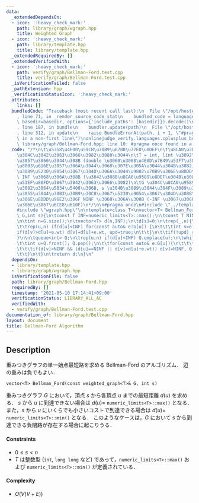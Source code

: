 ```yaml
---
data:
  _extendedDependsOn:
  - icon: ':heavy_check_mark:'
    path: library/graph/wgraph.hpp
    title: Weighted Graph
  - icon: ':heavy_check_mark:'
    path: library/template.hpp
    title: library/template.hpp
  _extendedRequiredBy: []
  _extendedVerifiedWith:
  - icon: ':heavy_check_mark:'
    path: verify/graph/Bellman-Ford.test.cpp
    title: verify/graph/Bellman-Ford.test.cpp
  _isVerificationFailed: false
  _pathExtension: hpp
  _verificationStatusIcon: ':heavy_check_mark:'
  attributes:
    links: []
  bundledCode: "Traceback (most recent call last):\n  File \"/opt/hostedtoolcache/Python/3.9.5/x64/lib/python3.9/site-packages/onlinejudge_verify/documentation/build.py\"\
    , line 71, in _render_source_code_stat\n    bundled_code = language.bundle(stat.path,\
    \ basedir=basedir, options={'include_paths': [basedir]}).decode()\n  File \"/opt/hostedtoolcache/Python/3.9.5/x64/lib/python3.9/site-packages/onlinejudge_verify/languages/cplusplus.py\"\
    , line 187, in bundle\n    bundler.update(path)\n  File \"/opt/hostedtoolcache/Python/3.9.5/x64/lib/python3.9/site-packages/onlinejudge_verify/languages/cplusplus_bundle.py\"\
    , line 312, in update\n    raise BundleErrorAt(path, i + 1, \"#pragma once found\
    \ in a non-first line\")\nonlinejudge_verify.languages.cplusplus_bundle.BundleErrorAt:\
    \ library/graph/Bellman-Ford.hpp: line 10: #pragma once found in a non-first line\n"
  code: "/*\n\t\u5358\u4E00\u59CB\u70B9\u6700\u77ED\u8DEF\n\t\u8CA0\u306E\u91CD\u307F\
    \u304C\u3042\u3063\u3066\u3082\u3088\u3044\n\tT = int, lint \u3092\u60F3\u5B9A\
    \u3057\u3066\u3044\u308B (double \u3060\u3068\u4E0D\u7B49\u53F7\u306B EPS \u3092\
    \u8003\u616E\u3057\u306A\u3044\u3068\u307E\u305A\u3044\u304B\u3082)\n\n\ts \u304B\
    \u3089\u5230\u9054\u3067\u304D\u306A\u3044\u9802\u70B9\u306E\u8DDD\u96E2\u306F\
    \ INF \u3068\u306A\u308B (\u3042\u308B\u8CA0\u9589\u8DEF\u304B\u3089\u5230\u9054\
    \u53EF\u80FD\u3067\u3042\u3063\u3066\u3082)\n\tG \u304C\u8CA0\u9589\u8DEF\u3092\
    \u3082\u3064\u5834\u5408\u306B, s \u304B\u3089\u3044\u304F\u3089\u3067\u3082\u5C0F\
    \u3055\u3044\u30B3\u30B9\u30C8\u3067\u5230\u9054\u3067\u304D\u308B\u9802\u70B9\
    \u306E\u8DDD\u96E2\u306F NINF \u3068\u306A\u308B (-INF \u3067\u306F\u306A\u3044\
    \u306E\u3067\u6CE8\u610F)\n*/\n\n#pragma once\n#include \"../template.hpp\"\n\
    #include \"wgraph.hpp\"\n\ntemplate<class T>\nvector<T> Bellman_Ford(const weighted_graph<T>&\
    \ G,int s){\n\tconst T INF=numeric_limits<T>::max();\n\tconst T NINF=numeric_limits<T>::min();\n\
    \n\tint n=G.size();\n\tvector<T> d(n,INF);\n\td[s]=0;\n\trep(_,n){\n\t\tbool upd=false;\n\
    \t\trep(u,n) if(d[u]<INF) for(const auto& e:G[u]) {\n\t\t\tint v=e.to;\n\t\t\t\
    if(d[v]>d[u]+e.wt) d[v]=d[u]+e.wt, upd=true;\n\t\t}\n\t\tif(!upd) return d;\n\t\
    }\n\n\tqueue<int> Q;\n\trep(u,n) if(d[u]<INF) Q.emplace(u);\n\twhile(!Q.empty()){\n\
    \t\tint u=Q.front(); Q.pop();\n\t\tfor(const auto& e:G[u]){\n\t\t\tint v=e.to;\n\
    \t\t\tif(d[v]>NINF && (d[u]==NINF || d[v]>d[u]+e.wt)) d[v]=NINF, Q.emplace(v);\n\
    \t\t}\n\t}\n\treturn d;\n}\n"
  dependsOn:
  - library/template.hpp
  - library/graph/wgraph.hpp
  isVerificationFile: false
  path: library/graph/Bellman-Ford.hpp
  requiredBy: []
  timestamp: '2021-05-10 17:14:41+09:00'
  verificationStatus: LIBRARY_ALL_AC
  verifiedWith:
  - verify/graph/Bellman-Ford.test.cpp
documentation_of: library/graph/Bellman-Ford.hpp
layout: document
title: Bellman-Ford Algorithm
---
```


## Description
重みつきグラフの単一始点最短路を求める Bellman-Ford のアルゴリズム．
辺の重みは負でもよい．
```
vector<T> Bellman_Ford(const weighted_graph<T>& G, int s)
```
重みつきグラフ $G$ において，頂点 $s$ から各頂点 $u$ までの最短距離 $d(u)$ を求める．
$s$ から $u$ に到達できない場合は $d(u)=$ ``numeric_limits<T>::max()`` となる．
また，$s$ から $u$ にいくらでも小さいコストで到達できる場合は $d(u)=$ ``numeric_limits<T>::min()`` となる．
このようなケースは，$G$ において $s$ から到達できる負閉路が存在する場合に起こりうる．

#### Constraints
- $0\le s\lt n$
- $T$ は整数型 (``int``, ``long long`` など) であって，``numeric_limits<T>::max()`` および ``numeric_limits<T>::min()`` が定義されている．

#### Complexity
- $O(V(V+E))$
